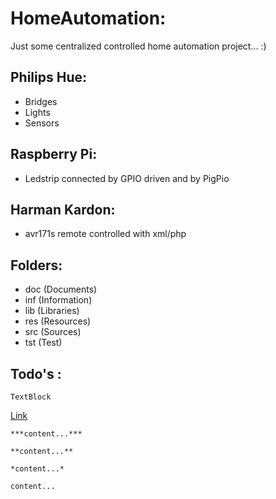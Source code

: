 # HomeAutomation:

Just some centralized controlled home automation project... :)


## Philips Hue:

- Bridges
- Lights
- Sensors


## Raspberry Pi:

- Ledstrip connected by GPIO driven and by PigPio 


## Harman Kardon:

- avr171s remote controlled with xml/php


## Folders:

  - doc (Documents)
  - inf (Information)
  - lib (Libraries)
  - res (Resources)
  - src (Sources)
  - tst (Test)


## Todo's :

    TextBlock
    
[Link](https://github.com/dannyvanlierop/HomeAutomation)

  `***content...***`    

  `**content...**`

  `*content...*`

  `content...`


